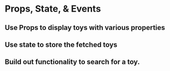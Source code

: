 # Props, State, & Events

## Use Props to display toys with various properties

## Use state to store the fetched toys

## Build out functionality to search for a toy. 